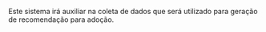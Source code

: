 Este sistema irá auxiliar na coleta de dados que será utilizado para geração de recomendação para adoção. 
